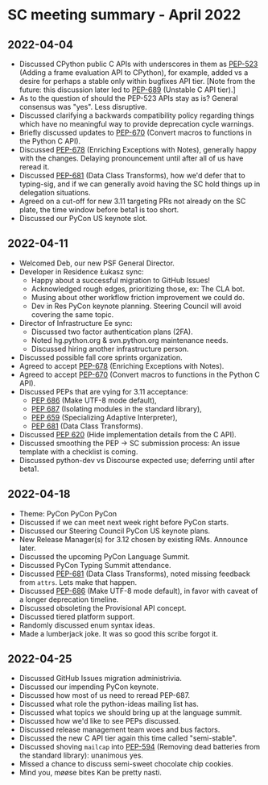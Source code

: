 # SC meeting summary - April 2022

## 2022-04-04

* Discussed CPython public C APIs with underscores in them as
  [PEP-523](https://peps.python.org/pep-0523/) (Adding a frame evaluation API
  to CPython), for example, added vs a desire
  for perhaps a stable only within bugfixes API tier.
  [Note from the future: this discussion later led to [PEP-689](https://peps.python.org/pep-0689/)
  (Unstable C API tier).]
* As to the question of should the PEP-523 APIs stay as is? General consensus
  was "yes". Less disruptive.
* Discussed clarifying a backwards compatibility policy regarding things which
  have no meaningful way to provide deprecation cycle warnings.
* Briefly discussed updates to [PEP-670](https://peps.python.org/pep-0670/)
  (Convert macros to functions in the Python C API).
* Discussed [PEP-678](https://peps.python.org/pep-0678/) (Enriching Exceptions
  with Notes), generally happy with the changes. Delaying pronouncement until
  after all of us have reread it.
* Discussed [PEP-681](https://peps.python.org/pep-0681/) (Data Class
  Transforms), how we'd defer that to typing-sig, and if we can generally avoid
  having the SC hold things up in delegation situations.
* Agreed on a cut-off for new 3.11 targeting PRs not already on the SC plate,
  the time window before beta1 is too short.
* Discussed our PyCon US keynote slot.

## 2022-04-11

* Welcomed Deb, our new PSF General Director.
* Developer in Residence Łukasz sync:
   * Happy about a successful migration to GitHub Issues!
   * Acknowledged rough edges, prioritizing those, ex: The CLA bot.
   * Musing about other workflow friction improvement we could do.
   * Dev in Res PyCon keynote planning. Steering Council will avoid
     covering the same topic.
* Director of Infrastructure Ee sync:
   * Discussed two factor authentication plans (2FA).
   * Noted hg.python.org & svn.python.org maintenance needs.
   * Discussed hiring another infrastructure person.
* Discussed possible fall core sprints organization.
* Agreed to accept [PEP-678](https://peps.python.org/pep-0678/) (Enriching
  Exceptions with Notes).
* Agreed to accept [PEP-670](https://peps.python.org/pep-0670/) (Convert macros
  to functions in the Python C API).
* Discussed PEPs that are vying for 3.11 acceptance:
   * [PEP 686](https://peps.python.org/pep-0686/) (Make UTF-8 mode default),
   * [PEP 687](https://peps.python.org/pep-0687/) (Isolating modules in the
     standard library),
   * [PEP 659](https://peps.python.org/pep-0659/) (Specializing Adaptive
     Interpreter),
   * [PEP 681](https://peps.python.org/pep-0681/) (Data Class Transforms).
* Discussed [PEP 620](https://peps.python.org/pep-0620/) (Hide implementation
  details from the C API).
* Discussed smoothing the PEP -> SC submission process: An issue template with a
  checklist is coming.
* Discussed python-dev vs Discourse expected use; deferring until after beta1.

## 2022-04-18

* Theme: PyCon PyCon PyCon
* Discussed if we can meet next week right before PyCon starts.
* Discussed our Steering Council PyCon US keynote plans.
* New Release Manager(s) for 3.12 chosen by existing RMs. Announce later.
* Discussed the upcoming PyCon Language Summit.
* Discussed PyCon Typing Summit attendance.
* Discussed [PEP-681](https://peps.python.org/pep-0681/) (Data Class
  Transforms), noted missing feedback from `attrs`. Lets make that happen.
* Discussed [PEP-686](https://peps.python.org/pep-0686/) (Make UTF-8 mode
  default), in favor with caveat of a longer deprecation timeline.
* Discussed obsoleting the Provisional API concept.
* Discussed tiered platform support.
* Randomly discussed enum syntax ideas.
* Made a lumberjack joke. It was so good this scribe forgot it.

## 2022-04-25

* Discussed GitHub Issues migration administrivia.
* Discussed our impending PyCon keynote.
* Discussed how most of us need to reread PEP-687.
* Discussed what role the python-ideas mailing list has.
* Discussed what topics we should bring up at the language summit.
* Discussed how we'd like to see PEPs discussed.
* Discussed release management team woes and bus factors.
* Discussed the new C API tier again this time called "semi-stable".
* Discussed shoving `mailcap` into [PEP-594](https://peps.python.org/pep-0594/)
  (Removing dead batteries from the standard library): unanimous yes.
* Missed a chance to discuss semi-sweet chocolate chip cookies.
* Mind you, møøse bites Kan be pretty nasti.
